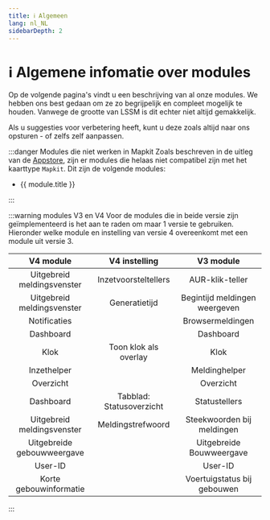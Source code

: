 ```yaml
---
title: ℹ️ Algemeen
lang: nl_NL
sidebarDepth: 2
---
```


# ℹ️ Algemene infomatie over modules

Op de volgende pagina's vindt u een beschrijving van al onze modules. We hebben ons best gedaan om ze zo begrijpelijk en compleet mogelijk te houden. Vanwege de grootte van LSSM is dit echter niet altijd gemakkelijk.

Als u suggesties voor verbetering heeft, kunt u deze zoals altijd naar ons opsturen - of zelfs zelf aanpassen.

:::danger Modules die niet werken in Mapkit
Zoals beschreven in de uitleg van de [Appstore](appstore.md), zijn er modules die helaas niet compatibel zijn met het kaarttype `Mapkit`. Dit zijn de volgende modules:
<ul>
    <li v-for="module in $themeConfig.variables.noMapkitModules.nl_NL" :key="module.title">
        <router-link :to="module.f">
            {{ module.title }}
        </router-link>
    </li>
</ul>
:::

:::warning modules V3 en V4
Voor de modules die in beide versie zijn geïmplementeerd is het aan te raden om maar 1 versie te gebruiken. Hieronder welke module en instelling van versie 4 overeenkomt met een module uit versie 3. 

|                  V4 module                  |       V4 instelling      |            V3 module            |
| :-----------------------------------------: | :----------------------: | :-----------------------------: |
|          Uitgebreid meldingsvenster         |   Inzetvoorsteltellers   |          AUR-klik-teller        |
|          Uitgebreid meldingsvenster         |      Generatietijd       |  Begintijd meldingen weergeven  |
|               Notificaties                  |                          |         Browsermeldingen        |
|                Dashboard                    |                          |            Dashboard            |
|                  Klok                       |  Toon klok als overlay   |              Klok               |
|              Inzethelper                    |                          |          Meldinghelper          |
|               Overzicht                     |                          |            Overzicht            |
|               Dashboard                     | Tabblad: Statusoverzicht |          Statustellers          |
|         Uitgebreid meldingsvenster          |     Meldingstrefwoord    |    Steekwoorden bij meldingen   |
|         Uitgebreide gebouwweergave          |                          |     Uitgebreide Bouwweergave    |
|                 User-ID                     |                          |             User-ID             |
|           Korte gebouwinformatie            |                          |   Voertuigstatus bij gebouwen   |
:::